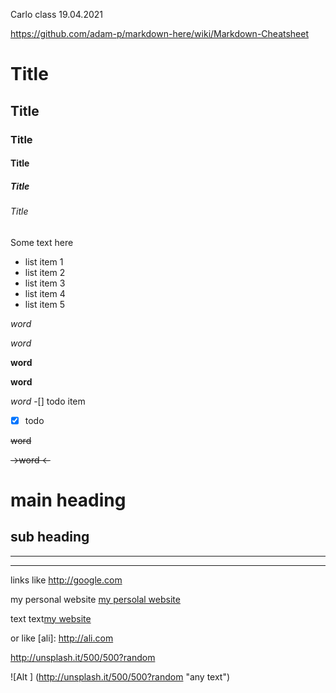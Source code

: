 Carlo class 19.04.2021

https://github.com/adam-p/markdown-here/wiki/Markdown-Cheatsheet

# Title
## Title
### Title
#### Title
##### Title
###### Title

Some text here 

- list item 1
- list item 2
- list item 3
- list item 4
- list item 5

_word_

*word*

__word__

**word**

*_word_*
-[] todo item
-[x] todo

~~word~~

~~->word     <-~~

main heading
===


sub heading
---
---
---

links like <http://google.com>

my personal website
[my persolal website](http://omar.com)


text text[my website][1]

[1]: http://ali.com
or like
[ali]: http://ali.com

http://unsplash.it/500/500?random

![Alt ] (http://unsplash.it/500/500?random "any text")


